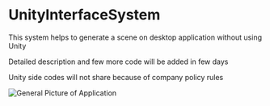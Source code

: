 # UnityInterfaceSystem
 
This system helps to generate a scene on desktop application without using Unity

Detailed description and few more code will be added in few days

Unity side codes will not share because of company policy rules

![General Picture of Application](https://user-images.githubusercontent.com/58821198/134919046-783dae5b-3a16-4bfd-9780-283c46e79030.png)
